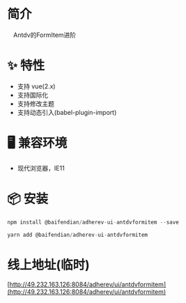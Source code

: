 # 简介
&ensp;&ensp;Antdv的FormItem进阶

# ✨ 特性
- 支持 vue(2.x)
- 支持国际化
- 支持修改主题
- 支持动态引入(babel-plugin-import)

# 🖥 兼容环境
- 现代浏览器，IE11

# 📦 安装
```javascript
npm install @baifendian/adherev-ui-antdvformitem --save
``` 

```javascript
yarn add @baifendian/adherev-ui-antdvformitem
```

# 线上地址(临时)
[http://49.232.163.126:8084/adherev/ui/antdvformitem](http://49.232.163.126:8084/adherev/ui/antdvformitem)
